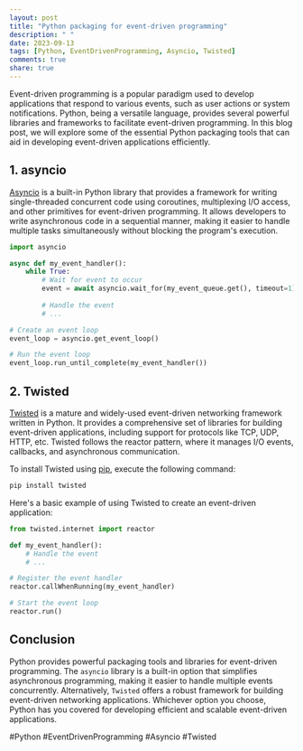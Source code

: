 ```yaml
---
layout: post
title: "Python packaging for event-driven programming"
description: " "
date: 2023-09-13
tags: [Python, EventDrivenProgramming, Asyncio, Twisted]
comments: true
share: true
---
```


Event-driven programming is a popular paradigm used to develop applications that respond to various events, such as user actions or system notifications. Python, being a versatile language, provides several powerful libraries and frameworks to facilitate event-driven programming. In this blog post, we will explore some of the essential Python packaging tools that can aid in developing event-driven applications efficiently.

## 1. asyncio

[Asyncio](https://docs.python.org/3/library/asyncio.html) is a built-in Python library that provides a framework for writing single-threaded concurrent code using coroutines, multiplexing I/O access, and other primitives for event-driven programming. It allows developers to write asynchronous code in a sequential manner, making it easier to handle multiple tasks simultaneously without blocking the program's execution.

```python
import asyncio

async def my_event_handler():
    while True:
        # Wait for event to occur
        event = await asyncio.wait_for(my_event_queue.get(), timeout=1)
        
        # Handle the event
        # ...

# Create an event loop
event_loop = asyncio.get_event_loop()

# Run the event loop
event_loop.run_until_complete(my_event_handler())
```

## 2. Twisted

[Twisted](https://twistedmatrix.com/trac/) is a mature and widely-used event-driven networking framework written in Python. It provides a comprehensive set of libraries for building event-driven applications, including support for protocols like TCP, UDP, HTTP, etc. Twisted follows the reactor pattern, where it manages I/O events, callbacks, and asynchronous communication.

To install Twisted using [pip](https://pip.pypa.io/), execute the following command:

```bash
pip install twisted
```

Here's a basic example of using Twisted to create an event-driven application:

```python
from twisted.internet import reactor

def my_event_handler():
    # Handle the event
    # ...

# Register the event handler
reactor.callWhenRunning(my_event_handler)

# Start the event loop
reactor.run()
```

## Conclusion

Python provides powerful packaging tools and libraries for event-driven programming. The `asyncio` library is a built-in option that simplifies asynchronous programming, making it easier to handle multiple events concurrently. Alternatively, `Twisted` offers a robust framework for building event-driven networking applications. Whichever option you choose, Python has you covered for developing efficient and scalable event-driven applications.

#Python #EventDrivenProgramming #Asyncio #Twisted